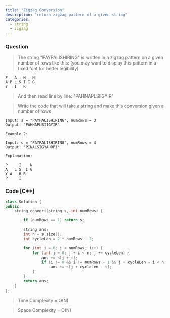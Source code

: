 ```yaml
---
title: "Zigzag Conversion"
description: "return zigzag pattern of a given string"
categories:
  - string
  - zigzag
---
```


### Question

> The string "PAYPALISHIRING" is written in a zigzag pattern on a given number of rows like this: (you may want to display this pattern in a fixed font for better legibility)

```
P   A   H   N
A P L S I I G
Y   I   R
```
> And then read line by line: "PAHNAPLSIIGYIR"

> Write the code that will take a string and make this conversion given a number of rows

```
Input: s = "PAYPALISHIRING", numRows = 3
Output: "PAHNAPLSIIGYIR"

Example 2:

Input: s = "PAYPALISHIRING", numRows = 4
Output: "PINALSIGYAHRPI"

Explanation:

P     I    N
A   L S  I G
Y A   H R
P     I

```

### Code [C++]

```cpp
class Solution {
public:
    string convert(string s, int numRows) {

        if (numRows == 1) return s;

        string ans;
        int n = s.size();
        int cycleLen = 2 * numRows - 2;

        for (int i = 0; i < numRows; i++) {
            for (int j = 0; j + i < n; j += cycleLen) {
                ans += s[j + i];
                if (i != 0 && i != numRows - 1 && j + cycleLen - i < n)
                    ans += s[j + cycleLen - i];
            }
        }
        return ans;
    }
};
```

> Time Complexity = O(N)

> Space Complexity = O(N)
